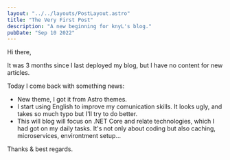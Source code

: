 ```yaml
---
layout: "../../layouts/PostLayout.astro"
title: "The Very First Post"
description: "A new beginning for knyL's blog."
pubDate: "Sep 10 2022"
---
```


Hi there,

It was 3 months since I last deployed my blog, but I have no content for new articles.

Today I come back with something news:
- New theme, I got it from Astro themes.
- I start using English to improve my comunication skills. It looks ugly, and takes so much typo but I'll try to do better.
- This will blog will focus on .NET Core and relate technologies, which I had got on my daily tasks. It's not only about coding but also caching, microservices, environtment setup...

Thanks & best regards.